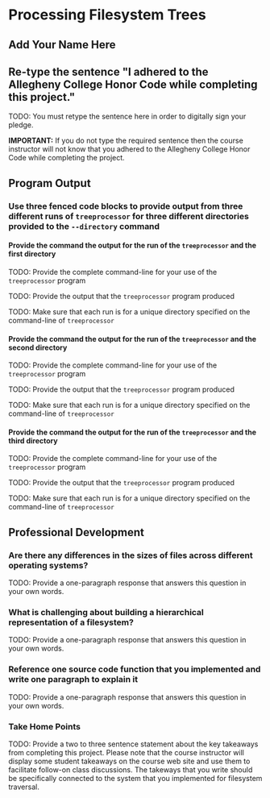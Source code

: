 # Processing Filesystem Trees

## Add Your Name Here

## Re-type the sentence "I adhered to the Allegheny College Honor Code while completing this project."

TODO: You must retype the sentence here in order to digitally sign your pledge.

**IMPORTANT:** If you do not type the required sentence then the course
instructor will not know that you adhered to the Allegheny College Honor Code
while completing the project.

## Program Output

### Use three fenced code blocks to provide output from three different runs of `treeprocessor` for three different directories provided to the `--directory` command

#### Provide the command the output for the run of the `treeprocessor` and the first directory

TODO: Provide the complete command-line for your use of the `treeprocessor` program

TODO: Provide the output that the `treeprocessor` program produced

TODO: Make sure that each run is for a unique directory specified on the command-line of `treeprocessor`

#### Provide the command the output for the run of the `treeprocessor` and the second directory

TODO: Provide the complete command-line for your use of the `treeprocessor` program

TODO: Provide the output that the `treeprocessor` program produced

TODO: Make sure that each run is for a unique directory specified on the command-line of `treeprocessor`

#### Provide the command the output for the run of the `treeprocessor` and the third directory

TODO: Provide the complete command-line for your use of the `treeprocessor` program

TODO: Provide the output that the `treeprocessor` program produced

TODO: Make sure that each run is for a unique directory specified on the command-line of `treeprocessor`

## Professional Development

### Are there any differences in the sizes of files across different operating systems?

TODO: Provide a one-paragraph response that answers this question in your own words.

### What is challenging about building a hierarchical representation of a filesystem?

TODO: Provide a one-paragraph response that answers this question in your own words.

### Reference one source code function that you implemented and write one paragraph to explain it

TODO: Provide a one-paragraph response that answers this question in your own words.

### Take Home Points

TODO: Provide a two to three sentence statement about the key takeaways from
completing this project. Please note that the course instructor will display
some student takeaways on the course web site and use them to facilitate
follow-on class discussions. The takeways that you write should be specifically
connected to the system that you implemented for filesystem traversal.
